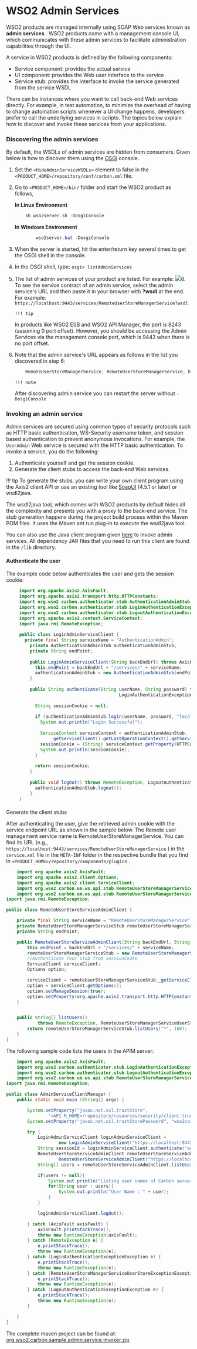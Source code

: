 # WSO2 Admin Services

WSO2 products are managed internally using SOAP Web services known as **admin services** . WSO2 products come with a management console UI, which communicates with these admin services to facilitate administration capabilities through the UI.

A service in WSO2 products is defined by the following components:

-   Service component: provides the actual service
-   UI component: provides the Web user interface to the service
-   Service stub: provides the interface to invoke the service generated from the service WSDL

There can be instances where you want to call back-end Web services directly. For example, in test automation, to minimize the overhead of having to change automation scripts whenever a UI change happens, developers prefer to call the underlying services in scripts. The topics below explain how to discover and invoke these services from your applications.

### Discovering the admin services

By default, the WSDLs of admin services are hidden from consumers. Given below is how to discover them using the [OSGi](https://www.osgi.org/developer/) console.

1.  Set the `<HideAdminServiceWSDLs>` element to false in the `<PRODUCT_HOME>/repository/conf/carbon.xml` file.
2.  Go to `<PRODUCT_HOME>/bin/` folder and start the WSO2 product as follows,

    **In Linux Environment**

    ``` java
        sh wso2server.sh -DosgiConsole
    ```

    **In Windows Environment**

    ``` java
            wso2server.bat -DosgiConsole
    ```

3.  When the server is started, hit the enter/return key several times to get the OSGI shell in the console.
4.  In the OSGI shell, type: `osgi> listAdminServices`
5.  The list of admin services of your product are listed. For example:
    ![](attachments/103335243/103335245.png)6.  To see the service contract of an admin service, select the admin service's URL and then paste it in your browser with **?wsdl** at the end. For example:
`https://localhost:9443/services/RemoteUserStoreManagerService?wsdl`

        !!! tip
    In products like WSO2 ESB and WSO2 API Manager, the port is 8243 (assuming 0 port offset). However, you should be accessing the Admin Services via the management console port, which is 9443 when there is no port offset.


7.  Note that the admin service's URL appears as follows in the list you discovered in step 6:

    ``` java
        RemoteUserStoreManagerService, RemoteUserStoreManagerService, https://<host IP>:9443/services/RemoteUserStoreManagerService/  
    ```

        !!! note
    After discovering admin service you can restart the server without `-DosgiConsole`


### Invoking an admin service

Admin services are secured using common types of security protocols such as HTTP basic authentication, WS-Security username token, and session based authentication to prevent anonymous invocations. For example, the `UserAdmin` Web service is secured with the HTTP basic authentication. To invoke a service, you do the following:

1.  Authenticate yourself and get the session cookie.
2.  Generate the client stubs to access the back-end Web services.

!!! tip
To generate the stubs, you can write your own client program using the Axis2 client API or use an existing tool like [SoapUI](http://www.soapui.org/) (4.5.1 or later) or wsdl2java.

The wsdl2java tool, which comes with WSO2 products by default hides all the complexity and presents you with a proxy to the back-end service. The stub generation happens during the project build process within the Maven POM files. It uses the Maven ant run plug-in to execute the wsdl2java tool.

You can also use the Java client program given [here](https://svn.wso2.org/repos/wso2/people/asela/user-mgt/remote-user-api/4.2.X/) to invoke admin services. All dependency JAR files that you need to run this client are found in the `/lib` directory.


#### Authenticate the user

The example code below authenticates the user and gets the session cookie:

``` java
     import org.apache.axis2.AxisFault;  
     import org.apache.axis2.transport.http.HTTPConstants;  
     import org.wso2.carbon.authenticator.stub.AuthenticationAdminStub;  
     import org.wso2.carbon.authenticator.stub.LoginAuthenticationExceptionException;  
     import org.wso2.carbon.authenticator.stub.LogoutAuthenticationExceptionException;  
     import org.apache.axis2.context.ServiceContext;  
     import java.rmi.RemoteException;  
       
     public class LoginAdminServiceClient {  
       private final String serviceName = "AuthenticationAdmin";  
         private AuthenticationAdminStub authenticationAdminStub;  
         private String endPoint;  
       
         public LoginAdminServiceClient(String backEndUrl) throws AxisFault {  
           this.endPoint = backEndUrl + "/services/" + serviceName;  
           authenticationAdminStub = new AuthenticationAdminStub(endPoint);  
         }  
       
         public String authenticate(String userName, String password) throws RemoteException,  
                                           LoginAuthenticationExceptionException {  
       
           String sessionCookie = null;  
       
           if (authenticationAdminStub.login(userName, password, "localhost")) {  
             System.out.println("Login Successful");  
       
             ServiceContext serviceContext = authenticationAdminStub.  
                 _getServiceClient().getLastOperationContext().getServiceContext();  
             sessionCookie = (String) serviceContext.getProperty(HTTPConstants.COOKIE_STRING);  
             System.out.println(sessionCookie);  
           }  
       
           return sessionCookie;  
         }  
       
         public void logOut() throws RemoteException, LogoutAuthenticationExceptionException {  
           authenticationAdminStub.logout();  
         }  
     }
```

#### 
Generate the client stubs

After authenticating the user, give the retrieved admin cookie with the service endpoint URL as shown in the sample below. The Remote user management service name is RemoteUserStoreManagerService. You can find its URL (e.g., `https://localhost:9443/services/RemoteUserStoreManagerService` ) in the `service.xml` file in the `META-INF` folder in the respective bundle that you find in `<PRODUCT_HOME>/repository/components/plugins` .

``` java
    import org.apache.axis2.AxisFault;
    import org.apache.axis2.client.Options;
    import org.apache.axis2.client.ServiceClient;
    import org.wso2.carbon.um.ws.api.stub.RemoteUserStoreManagerServiceStub;
    import org.wso2.carbon.um.ws.api.stub.RemoteUserStoreManagerServiceUserStoreExceptionException;
import java.rmi.RemoteException;

public class RemoteUserStoreServiceAdminClient {

    private final String serviceName = "RemoteUserStoreManagerService";
    private RemoteUserStoreManagerServiceStub remoteUserStoreManagerServiceStub;
    private String endPoint;

    public RemoteUserStoreServiceAdminClient(String backEndUrl, String sessionCookie) throws AxisFault {
        this.endPoint = backEndUrl + "/services/" + serviceName;
        remoteUserStoreManagerServiceStub = new RemoteUserStoreManagerServiceStub(endPoint);
        //Authenticate Your stub from sessionCooke
        ServiceClient serviceClient;
        Options option;

        serviceClient = remoteUserStoreManagerServiceStub._getServiceClient();
        option = serviceClient.getOptions();
        option.setManageSession(true);
        option.setProperty(org.apache.axis2.transport.http.HTTPConstants.COOKIE_STRING, sessionCookie);
    }


    public String[] listUsers()
            throws RemoteException, RemoteUserStoreManagerServiceUserStoreExceptionException {
        return remoteUserStoreManagerServiceStub.listUsers("*", 100);
    }
}
```
The following sample code lists the users in the APIM server:

``` java
    import org.apache.axis2.AxisFault;
    import org.wso2.carbon.authenticator.stub.LoginAuthenticationExceptionException;
    import org.wso2.carbon.authenticator.stub.LogoutAuthenticationExceptionException;
    import org.wso2.carbon.um.ws.api.stub.RemoteUserStoreManagerServiceUserStoreExceptionException;
import java.rmi.RemoteException;

public class AdminServiceClientManager {
    public static void main (String[] args) {

        System.setProperty("javax.net.ssl.trustStore",
                "<API-M_HOME>/repository/resources/security/client-truststore.jks");
        System.setProperty("javax.net.ssl.trustStorePassword", "wso2carbon");

        try {
            LoginAdminServiceClient loginAdminServiceClient =
                    new LoginAdminServiceClient("https://localhost:9443");
            String sessionId = loginAdminServiceClient.authenticate("admin", "admin");
            RemoteUserStoreServiceAdminClient remoteUserStoreServiceAdminClient = new
                    RemoteUserStoreServiceAdminClient("https://localhost:9443", sessionId);
            String[] users = remoteUserStoreServiceAdminClient.listUsers();

            if(users != null){
                System.out.println("Listing user names of Carbon server...... ");
                for(String user : users){
                    System.out.println("User Name : " + user);
                }
            }

            loginAdminServiceClient.logOut();

        } catch (AxisFault axisFault) {
            axisFault.printStackTrace();
            throw new RuntimeException(axisFault);
        } catch (RemoteException e) {
            e.printStackTrace();
            throw new RuntimeException(e);
        } catch (LoginAuthenticationExceptionException e) {
            e.printStackTrace();
            throw new RuntimeException(e);
        } catch (RemoteUserStoreManagerServiceUserStoreExceptionException e) {
            e.printStackTrace();
            throw new RuntimeException(e);
        } catch (LogoutAuthenticationExceptionException e) {
            e.printStackTrace();
            throw new RuntimeException(e);
        }

    }
}
```
The complete maven project can be found at: [org.wso2.carbon.sample.admin.service.invoker.zip](attachments/103335243/103335244.zip)
